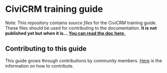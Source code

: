 # CiviCRM training guide

Note: This repository contains _source files_ for the CiviCRM training guide. These files should be used for contributing to the documentation.  **It is not published yet but when it is... [You can read the doc here.  
](https://docs.civicrm.org/training/en/stable/)**

## Contributing to this guide
This guide grows through contributions by community members. [Here](https://docs.civicrm.org/user/en/latest/the-civicrm-community/contributing-to-this-manual/) is the information on how to contribute.    
